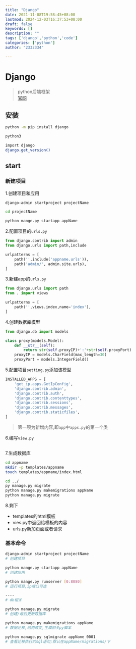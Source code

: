 ```yaml
---
title: "Django"
date: 2021-11-08T19:58:45+08:00
lastmod: 2024-12-03T16:37:53+08:00
draft: false
keywords: []
description: ""
tags: ['django','python','code']
categories: ['python']
author: "2332334"

---
```

<!--more-->

# Django

> python后端框架  
> [官网](https://www.djangoproject.com/)

## 安装

``` bash
python -m pip install django

python3

import django
django.get_version()
```

## start

### 新建项目

1.创建项目和应用

```bash
django-admin startproject projectName

cd projectName

python mange.py startapp appName
```

2.配置项目的`urls.py`

```py
from django.contrib import admin
from django.urls import path,include

urlpatterns = [
    path('',include('appname.urls')),
    path('admin/', admin.site.urls),
]
```

3.新建app的`urls.py`

```py
from django.urls import path
from . import views

urlpatterns = [
    path('',views.index,name='index'),
]
```

4.创建数据库模型

```py
from django.db import models

class proxy(models.Model):
    def __str__(self):
        return str(self.proxyIP)+':'+str(self.proxyPort)
    proxyIP = models.CharField(max_length=30)
    proxyPort = models.IntegerField()
```

5.配置项目`setting.py`添加该模型

```py
INSTALLED_APPS = [
    'get_ip.apps.GetIpConfig',
    'django.contrib.admin',
    'django.contrib.auth',
    'django.contrib.contenttypes',
    'django.contrib.sessions',
    'django.contrib.messages',
    'django.contrib.staticfiles',
]
```

> 第一项为新增内容,即`app`中`apps.py`的第一个类

6.编写`view.py`

```py

```

7.生成数据库

```bash
cd appname
mkdir -p templates/appname
touch templates/appname/index.html

cd ../
py manage.py migrate
python manage.py makemigrations appName
python manage.py migrate
```

8.剩下

+ templates的html模板
+ vies.py中返回给模板的内容
+ urls.py新加页面或者请求

### 基本命令

``` bash
django-admin startproject projectName
# 创建项目

python mange.py startapp appName
# 创建应用

python mange.py runserver [0:8080]
# 运行项目,ip端口可选

----
# db相关

python manage.py migrate
# 创建/最后更新数据库

python manage.py makemigrations appName
# 数据迁移,结构改变,生成相关py脚本

python manage.py sqlmigrate appName 0001
# 查看迁移执行的sql语句;默认在appName/migrations/下
```
